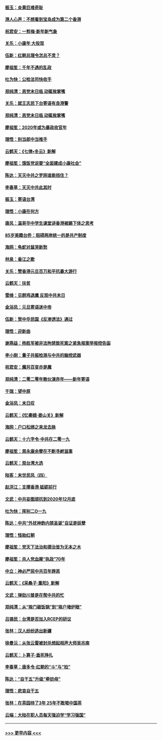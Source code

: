 #### [振玉：炎黄巨难奇耻](../pages/nsc993/n11779632.md?t=01100133) 
#### [港人心声：不想看到宝岛成为第二个香港](../pages/nsc993/n11778817.md?t=01100133) 
#### [祝君安：一剪梅‧新年新气象](../pages/nsc993/n11776340.md?t=01100133) 
#### [关乐：小康年 大役现](../pages/nsc993/n11774213.md?t=01100133) 
#### [伍新：红朝总理令怎总不灵？](../pages/nsc993/n11770813.md?t=01100133) 
#### [廖祖笙：千年不遇的乱政](../pages/nsc993/n11770373.md?t=01100133) 
#### [吐为快：公检法司快收手](../pages/nsc993/n11770359.md?t=01100133) 
#### [郑纯清：恶党末日临 动辄挨掌嘴](../pages/nsc993/n11769912.md?t=01100133) 
#### [关乐：就王志民下台寄语有良港警](../pages/nsc993/n11769903.md?t=01100133) 
#### [郑纯清：恶党末日临 动辄挨掌嘴](../pages/nsc993/n11769356.md?t=01100133) 
#### [廖祖笙：2020年或为暴政收官年](../pages/nsc993/n11768216.md?t=01100133) 
#### [理悟：别当郎中当推手](../pages/nsc993/n11768243.md?t=01100133) 
#### [云鹤天：《七律▪冬云》新解](../pages/nsc993/n11768204.md?t=01100133) 
#### [廖祖笙：饿饭党说要“全面建成小康社会”](../pages/nsc993/n11767482.md?t=01100133) 
#### [陈达：天灭中共之罗网谁能挡住？](../pages/nsc993/n11767465.md?t=01100133) 
#### [李春草：天灭中共此其时](../pages/nsc993/n11767452.md?t=01100133) 
#### [振玉：寄语台湾](../pages/nsc993/n11767432.md?t=01100133) 
#### [理悟：小康在何方](../pages/nsc993/n11767394.md?t=01100133) 
#### [唐风：温哥华中学生课堂讲香港被踢下体之思考](../pages/nsc993/n11766848.md?t=01100133) 
#### [85岁美籍台侨：阻碍两岸统一的是共产制度](../pages/nsc993/n11765043.md?t=01100133) 
#### [海网：龟蛇对鼠哭新愁](../pages/nsc993/n11764895.md?t=01100133) 
#### [林泉：香江之歌](../pages/nsc993/n11764415.md?t=01100133) 
#### [关乐：赞香港元旦百万和平抗暴大游行](../pages/nsc993/n11764382.md?t=01100133) 
#### [云鹤天：扶贫](../pages/nsc993/n11764245.md?t=01100133) 
#### [雪绮：见群鸡退鹰  反观中共末日](../pages/nsc993/n11762112.md?t=01100133) 
#### [金浴凤：元旦寄语迷中帝](../pages/nsc993/n11761788.md?t=01100133) 
#### [伍新：贺中华民国《反渗透法》通过](../pages/nsc993/n11761994.md?t=01100133) 
#### [理悟：迎新曲](../pages/nsc993/n11761152.md?t=01100133) 
#### [谢燕益：杨胜军被非法拘禁致死案之紧急报案举报控告函](../pages/nsc993/n11756134.md?t=01100133) 
#### [李小刚：量子共振检测与中共的脑控武器](../pages/nsc993/n11754518.md?t=01100133) 
#### [祝君安：魔共百变亦是魔](../pages/nsc993/n11754469.md?t=01100133) 
#### [郑纯清：二零二零年散伙演弃年——新年寄语](../pages/nsc993/n11754195.md?t=01100133) 
#### [千瑞：望中原](../pages/nsc993/n11754159.md?t=01100133) 
#### [金浴凤：末日叹](../pages/nsc993/n11752359.md?t=01100133) 
#### [云鹤天：《忆秦娥‧娄山关》新解](../pages/nsc993/n11752348.md?t=01100133) 
#### [海网：户口松绑之来龙去脉](../pages/nsc993/n11752328.md?t=01100133) 
#### [云鹤天：十六字令‧中共在二零一九](../pages/nsc993/n11752305.md?t=01100133) 
#### [廖祖笙：周永康余孽在不断寻衅滋事](../pages/nsc993/n11751013.md?t=01100133) 
#### [云鹤天：观台湾大选](../pages/nsc993/n11751007.md?t=01100133) 
#### [陆客：末世民风（四）](../pages/nsc993/n11749203.md?t=01100133) 
#### [赵洪江：支撑香港 砥砺前行](../pages/nsc993/n11748482.md?t=01100133) 
#### [文武：中共妄图顽抗到2020年12月底](../pages/nsc993/n11748446.md?t=01100133) 
#### [吐为快：挥别二O一九](../pages/nsc993/n11748411.md?t=01100133) 
#### [陈达：中共“外扰神韵内禁圣诞”自证是妖孽](../pages/nsc993/n11748226.md?t=01100133) 
#### [理悟：怪胎红朝](../pages/nsc993/n11748206.md?t=01100133) 
#### [廖祖笙：党天下法治和德治皆为无本之木](../pages/nsc993/n11748135.md?t=01100133) 
#### [廖祖笙：杀人党血腥“执政”70年](../pages/nsc993/n11745144.md?t=01100133) 
#### [中立：神必严惩中共百年罪恶](../pages/nsc993/n11744970.md?t=01100133) 
#### [云鹤天：《采桑子‧重阳》新解](../pages/nsc993/n11744948.md?t=01100133) 
#### [文武：弹劾川普是在帮中共的忙](../pages/nsc993/n11744758.md?t=01100133) 
#### [郑纯清：从“挨门砸饭锅”到“挨户堵炉眼”](../pages/nsc993/n11744745.md?t=01100133) 
#### [吕锡民：台湾是否加入RCEP的研议](../pages/nsc993/n11744701.md?t=01100133) 
#### [张林：汉人纷纷逃出新疆](../pages/nsc993/n11743530.md?t=01100133) 
#### [徐曼沅：从张云雷被封杀想起相声大师吴兆南](../pages/nsc993/n11741816.md?t=01100133) 
#### [云鹤天：卜算子‧垂死挣扎](../pages/nsc993/n11739956.md?t=01100133) 
#### [李春草：唐多令‧红朝的“斗”与“拍”](../pages/nsc993/n11739830.md?t=01100133) 
#### [陈达：“自干五”升级“牵妨母”](../pages/nsc993/n11739724.md?t=01100133) 
#### [理悟：悲哀自干五](../pages/nsc993/n11739547.md?t=01100133) 
#### [张林：在茶园待了3年 25年不敢喝中国茶](../pages/nsc993/n11739240.md?t=01100133) 
#### [云端：大陆在职人员每天强迫学“学习强国”](../pages/nsc993/n11738735.md?t=01100133) 

----
#### [ >>> 更早内容 <<< ](../indexes/nsc993-earlier.md)
